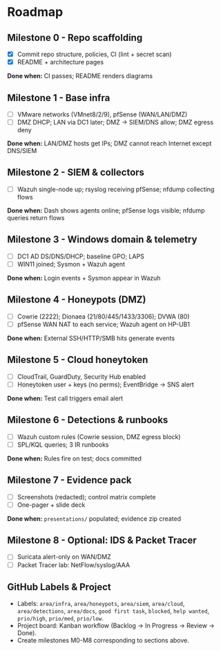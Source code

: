# Roadmap

## Milestone 0 - Repo scaffolding

- [x] Commit repo structure, policies, CI (lint + secret scan)
- [x] README + architecture pages

**Done when:** CI passes; README renders diagrams

## Milestone 1 - Base infra

- [ ] VMware networks (VMnet8/2/9), pfSense (WAN/LAN/DMZ)
- [ ] DMZ DHCP; LAN via DC1 later; DMZ -> SIEM/DNS allow; DMZ egress deny

**Done when:** LAN/DMZ hosts get IPs; DMZ cannot reach Internet except DNS/SIEM

## Milestone 2 - SIEM & collectors

- [ ] Wazuh single-node up; rsyslog receiving pfSense; nfdump collecting flows

**Done when:** Dash shows agents online; pfSense logs visible; nfdump queries return flows

## Milestone 3 - Windows domain & telemetry

- [ ] DC1 AD DS/DNS/DHCP; baseline GPO; LAPS
- [ ] WIN11 joined; Sysmon + Wazuh agent

**Done when:** Login events + Sysmon appear in Wazuh

## Milestone 4 - Honeypots (DMZ)

- [ ] Cowrie (2222); Dionaea (21/80/445/1433/3306); DVWA (80)
- [ ] pfSense WAN NAT to each service; Wazuh agent on HP-UB1

**Done when:** External SSH/HTTP/SMB hits generate events

## Milestone 5 - Cloud honeytoken

- [ ] CloudTrail, GuardDuty, Security Hub enabled
- [ ] Honeytoken user + keys (no perms); EventBridge -> SNS alert

**Done when:** Test call triggers email alert

## Milestone 6 - Detections & runbooks

- [ ] Wazuh custom rules (Cowrie session, DMZ egress block)
- [ ] SPL/KQL queries; 3 IR runbooks

**Done when:** Rules fire on test; docs committed

## Milestone 7 - Evidence pack

- [ ] Screenshots (redacted); control matrix complete
- [ ] One-pager + slide deck

**Done when:** `presentations/` populated; evidence zip created

## Milestone 8 - Optional: IDS & Packet Tracer

- [ ] Suricata alert-only on WAN/DMZ
- [ ] Packet Tracer lab: NetFlow/syslog/AAA

## GitHub Labels & Project

- Labels: `area/infra`, `area/honeypots`, `area/siem`, `area/cloud`, `area/detections`, `area/docs`, `good first task`, `blocked`, `help wanted`, `prio/high`, `prio/med`, `prio/low`.
- Project board: Kanban workflow (Backlog -> In Progress -> Review -> Done).
- Create milestones M0-M8 corresponding to sections above.
